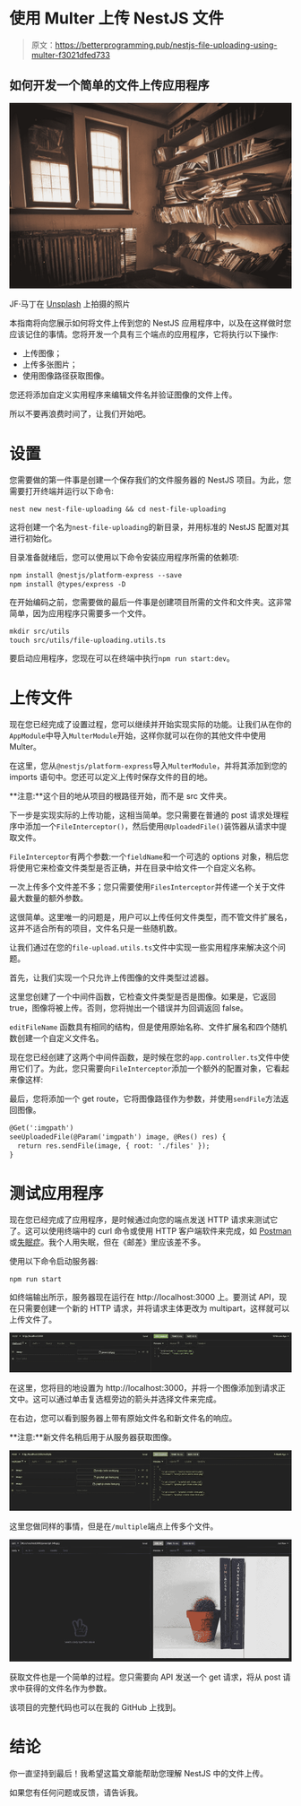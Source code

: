 # 使用 Multer 上传 NestJS 文件

> 原文：<https://betterprogramming.pub/nestjs-file-uploading-using-multer-f3021dfed733>

## 如何开发一个简单的文件上传应用程序

![](img/71f89da2ca80b31e30aea274a0de544b.png)

JF·马丁在 [Unsplash](https://unsplash.com?utm_source=medium&utm_medium=referral) 上拍摄的照片

本指南将向您展示如何将文件上传到您的 NestJS 应用程序中，以及在这样做时您应该记住的事情。您将开发一个具有三个端点的应用程序，它将执行以下操作:

*   上传图像；
*   上传多张图片；
*   使用图像路径获取图像。

您还将添加自定义实用程序来编辑文件名并验证图像的文件上传。

所以不要再浪费时间了，让我们开始吧。

# 设置

您需要做的第一件事是创建一个保存我们的文件服务器的 NestJS 项目。为此，您需要打开终端并运行以下命令:

```
nest new nest-file-uploading && cd nest-file-uploading
```

这将创建一个名为`nest-file-uploading`的新目录，并用标准的 NestJS 配置对其进行初始化。

目录准备就绪后，您可以使用以下命令安装应用程序所需的依赖项:

```
npm install @nestjs/platform-express --save
npm install @types/express -D
```

在开始编码之前，您需要做的最后一件事是创建项目所需的文件和文件夹。这非常简单，因为应用程序只需要多一个文件。

```
mkdir src/utils
touch src/utils/file-uploading.utils.ts
```

要启动应用程序，您现在可以在终端中执行`npm run start:dev`。

# 上传文件

现在您已经完成了设置过程，您可以继续并开始实现实际的功能。让我们从在你的`AppModule`中导入`MulterModule`开始，这样你就可以在你的其他文件中使用 Multer。

在这里，您从`@nestjs/platform-express`导入`MulterModule`，并将其添加到您的 imports 语句中。您还可以定义上传时保存文件的目的地。

**注意:**这个目的地从项目的根路径开始，而不是 src 文件夹。

下一步是实现实际的上传功能，这相当简单。您只需要在普通的 post 请求处理程序中添加一个`FileInterceptor()`，然后使用`@UploadedFile()`装饰器从请求中提取文件。

`FileInterceptor`有两个参数:一个`fieldName`和一个可选的 options 对象，稍后您将使用它来检查文件类型是否正确，并在目录中给文件一个自定义名称。

一次上传多个文件差不多；您只需要使用`FilesInterceptor`并传递一个关于文件最大数量的额外参数。

这很简单。这里唯一的问题是，用户可以上传任何文件类型，而不管文件扩展名，这并不适合所有的项目，文件名只是一些随机数。

让我们通过在您的`file-upload.utils.ts`文件中实现一些实用程序来解决这个问题。

首先，让我们实现一个只允许上传图像的文件类型过滤器。

这里您创建了一个中间件函数，它检查文件类型是否是图像。如果是，它返回 true，图像将被上传。否则，您将抛出一个错误并为回调返回 false。

`editFileName` 函数具有相同的结构，但是使用原始名称、文件扩展名和四个随机数创建一个自定义文件名。

现在您已经创建了这两个中间件函数，是时候在您的`app.controller.ts`文件中使用它们了。为此，您只需要向`FileInterceptor`添加一个额外的配置对象，它看起来像这样:

最后，您将添加一个 get route，它将图像路径作为参数，并使用`sendFile`方法返回图像。

```
@Get(':imgpath')
seeUploadedFile(@Param('imgpath') image, @Res() res) {
  return res.sendFile(image, { root: './files' });
}
```

# 测试应用程序

现在您已经完成了应用程序，是时候通过向您的端点发送 HTTP 请求来测试它了。这可以使用终端中的 curl 命令或使用 HTTP 客户端软件来完成，如 [Postman](https://www.getpostman.com/) 或[失眠症](https://insomnia.rest/)。我个人用失眠，但在《邮差》里应该差不多。

使用以下命令启动服务器:

```
npm run start
```

如终端输出所示，服务器现在运行在 http://localhost:3000 上。要测试 API，现在只需要创建一个新的 HTTP 请求，并将请求主体更改为 multipart，这样就可以上传文件了。

![](img/f239af366e6a44c2dd4d4ea5b31d5c30.png)

在这里，您将目的地设置为 http://localhost:3000，并将一个图像添加到请求正文中。这可以通过单击复选框旁边的箭头并选择文件来完成。

在右边，您可以看到服务器上带有原始文件名和新文件名的响应。

**注意:**新文件名稍后用于从服务器获取图像。

![](img/702a328cc2c99dce980a6028724bea04.png)

这里您做同样的事情，但是在`/multiple`端点上传多个文件。

![](img/66da7fe0eaf4b623ba5480352639720c.png)

获取文件也是一个简单的过程。您只需要向 API 发送一个 get 请求，将从 post 请求中获得的文件名作为参数。

该项目的完整代码也可以在我的 GitHub 上找到。

# 结论

你一直坚持到最后！我希望这篇文章能帮助您理解 NestJS 中的文件上传。

如果您有任何问题或反馈，请告诉我。